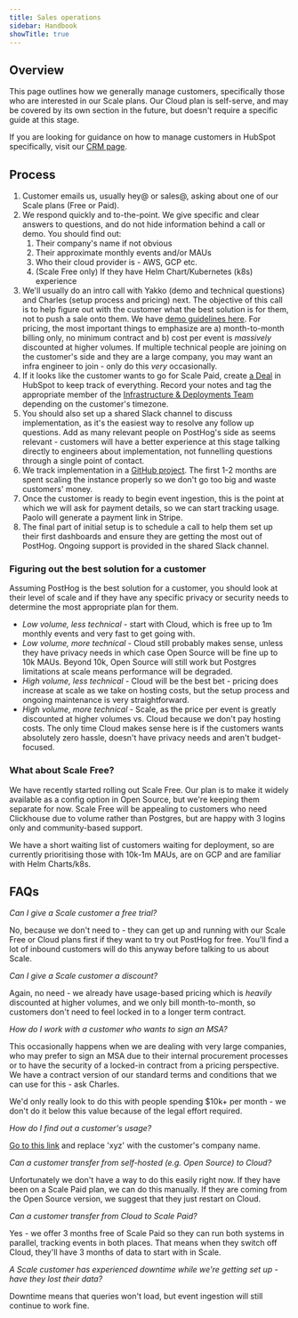 ```yaml
---
title: Sales operations
sidebar: Handbook
showTitle: true
---
```


## Overview

This page outlines how we generally manage customers, specifically those who are interested in our Scale plans. Our Cloud plan is self-serve, and may be covered by its own section in the future, but doesn't require a specific guide at this stage.

If you are looking for guidance on how to manage customers in HubSpot specifically, visit our [CRM page](/handbook/growth/sales/).

## Process

1. Customer emails us, usually hey@ or sales@, asking about one of our Scale plans (Free or Paid). 
2. We respond quickly and to-the-point. We give specific and clear answers to questions, and do not hide information behind a call or demo. You should find out:
    1. Their company's name if not obvious
    2. Their approximate monthly events and/or MAUs
    3. Who their cloud provider is - AWS, GCP etc.
    4. (Scale Free only) If they have Helm Chart/Kubernetes (k8s) experience
3. We'll usually do an intro call with Yakko (demo and technical questions) and Charles (setup process and pricing) next. The objective of this call is to help figure out with the customer what the best solution is for them, not to push a sale onto them. We have [demo guidelines here](/handbook/growth/sales/demos). For pricing, the most important things to emphasize are a) month-to-month billing only, no minimum contract and b) cost per event is _massively_ discounted at higher volumes. If multiple technical people are joining on the customer's side and they are a large company, you may want an infra engineer to join - only do this _very_ occasionally. 
4. If it looks like the customer wants to go for Scale Paid, create [a Deal](/handbook/growth/sales/crm) in HubSpot to keep track of everything. Record your notes and tag the appropriate member of the [Infrastructure & Deployments Team](/handbook/people/team-structure/infrastructure) depending on the customer's timezone. 
5. You should also set up a shared Slack channel to discuss implementation, as it's the easiest way to resolve any follow up questions. Add as many relevant people on PostHog's side as seems relevant - customers will have a better experience at this stage talking directly to engineers about implementation, not funnelling questions through a single point of contact. 
6. We track implementation in a [GitHub project](https://github.com/orgs/PostHog/projects/10). The first 1-2 months are spent scaling the instance properly so we don't go too big and waste customers' money. 
7. Once the customer is ready to begin event ingestion, this is the point at which we will ask for payment details, so we can start tracking usage. Paolo will generate a payment link in Stripe. 
8. The final part of initial setup is to schedule a call to help them set up their first dashboards and ensure they are getting the most out of PostHog. Ongoing support is provided in the shared Slack channel. 

### Figuring out the best solution for a customer

Assuming PostHog is the best solution for a customer, you should look at their level of scale and if they have any specific privacy or security needs to determine the most appropriate plan for them.  

- _Low volume, less technical_ - start with Cloud, which is free up to 1m monthly events and very fast to get going with. 
- _Low volume, more technical_ - Cloud still probably makes sense, unless they have privacy needs in which case Open Source will be fine up to 10k MAUs. Beyond 10k, Open Source will still work but Postgres limitations at scale means performance will be degraded. 
- _High volume, less technical_ - Cloud will be the best bet - pricing does increase at scale as we take on hosting costs, but the setup process and ongoing maintenance is very straightforward. 
- _High volume, more technical_ - Scale, as the price per event is greatly discounted at higher volumes vs. Cloud because we don't pay hosting costs. The only time Cloud makes sense here is if the customers wants absolutely zero hassle, doesn't have privacy needs and aren't budget-focused.

### What about Scale Free?

We have recently started rolling out Scale Free. Our plan is to make it widely available as a config option in Open Source, but we're keeping them separate for now. Scale Free will be appealing to customers who need Clickhouse due to volume rather than Postgres, but are happy with 3 logins only and community-based support. 

We have a short waiting list of customers waiting for deployment, so are currently prioritising those with 10k-1m MAUs, are on GCP and are familiar with Helm Charts/k8s. 

## FAQs

_Can I give a Scale customer a free trial?_

No, because we don't need to - they can get up and running with our Scale Free or Cloud plans first if they want to try out PostHog for free. You'll find a lot of inbound customers will do this anyway before talking to us about Scale. 

_Can I give a Scale customer a discount?_

Again, no need - we already have usage-based pricing which is _heavily_ discounted at higher volumes, and we only bill month-to-month, so customers don't need to feel locked in to a longer term contract. 

_How do I work with a customer who wants to sign an MSA?_

This occasionally happens when we are dealing with very large companies, who may prefer to sign an MSA due to their internal procurement processes or to have the security of a locked-in contract from a pricing perspective. We have a contract version of our standard terms and conditions that we can use for this - ask Charles. 

We'd only really look to do this with people spending $10k+ per month - we don't do it below this value because of the legal effort required.

_How do I find out a customer's usage?_

[Go to this link](https://app.posthog.com/events?properties=%5B%7B%22key%22%3A%22users_who_logged_in__0__email%22%2C%22value%22%3A%22xyz%22%2C%22operator%22%3A%22icontains%22%2C%22type%22%3A%22event%22%7D%5D) and replace 'xyz' with the customer's company name. 

_Can a customer transfer from self-hosted (e.g. Open Source) to Cloud?_

Unfortunately we don't have a way to do this easily right now. If they have been on a Scale Paid plan, we can do this manually. If they are coming from the Open Source version, we suggest that they just restart on Cloud. 

_Can a customer transfer from Cloud to Scale Paid?_

Yes - we offer 3 months free of Scale Paid so they can run both systems in parallel, tracking events in both places. That means when they switch off Cloud, they'll have 3 months of data to start with in Scale.

_A Scale customer has experienced downtime while we're getting set up - have they lost their data?_

Downtime means that queries won't load, but event ingestion will still continue to work fine. 
